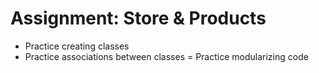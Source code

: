 # Assignment: Store & Products


- Practice creating classes
- Practice associations between classes
= Practice modularizing code